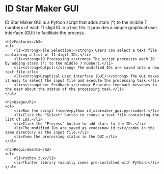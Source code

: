 <!DOCTYPE html>
<html lang="en">
<head>
    <meta charset="UTF-8">
    <meta name="viewport" content="width=device-width, initial-scale=1.0">
    <title>ID Star Maker GUI</title>
</head>
<body>
    <h1>ID Star Maker GUI</h1>
    <p>ID Star Maker GUI is a Python script that adds stars (*) to the middle 7 numbers of each 11-digit ID in a text file. It provides a simple graphical user interface (GUI) to facilitate the process.</p>
    
    <h2>Features</h2>
    <ul>
        <li><strong>File Selection:</strong> Users can select a text file containing a list of 11-digit IDs.</li>
        <li><strong>ID Processing:</strong> The script processes each ID by adding stars (*) to the middle 7 numbers.</li>
        <li><strong>Output:</strong> The modified IDs are saved into a new text file.</li>
        <li><strong>Graphical User Interface (GUI):</strong> The GUI makes it easy to select the input file and execute the processing task.</li>
        <li><strong>User Feedback:</strong> Provides feedback messages to the user about the status of the processing task.</li>
    </ul>
    
    <h2>Usage</h2>
    <ol>
        <li>Run the script (<code>python id_starmaker_gui.py</code>).</li>
        <li>Click the "Select" button to choose a text file containing the list of IDs.</li>
        <li>Click the "Process" button to add stars to the IDs.</li>
        <li>The modified IDs are saved as <code>new_id.txt</code> in the same directory as the input file.</li>
        <li>View the processing status in the GUI.</li>
    </ol>
    
    <h2>Requirements</h2>
    <ul>
        <li>Python 3.x</li>
        <li>Tkinter library (usually comes pre-installed with Python)</li>
    </ul>
    
</body>
</html>
